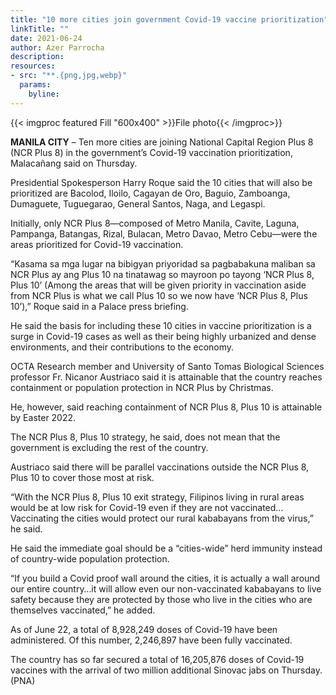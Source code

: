 ```yaml
---
title: "10 more cities join government Covid-19 vaccine prioritization"
linkTitle: ""
date: 2021-06-24
author: Azer Parrocha
description:
resources:
- src: "**.{png,jpg,webp}"
  params:
    byline: 
---
```

{{< imgproc featured Fill "600x400" >}}File photo{{< /imgproc>}}

**MANILA CITY** –  Ten more cities are joining National Capital Region Plus 8 (NCR Plus 8) in the government’s Covid-19 vaccination prioritization, Malacañang said on Thursday.

Presidential Spokesperson Harry Roque said the 10 cities that will also be prioritized are Bacolod, Iloilo, Cagayan de Oro, Baguio, Zamboanga, Dumaguete, Tuguegarao, General Santos, Naga, and Legaspi.

Initially, only NCR Plus 8—composed of Metro Manila, Cavite, Laguna, Pampanga, Batangas, Rizal, Bulacan, Metro Davao, Metro Cebu—were the areas prioritized for Covid-19 vaccination.

“Kasama sa mga lugar na bibigyan priyoridad sa pagbabakuna maliban sa NCR Plus ay ang Plus 10 na tinatawag so mayroon po tayong ‘NCR Plus 8, Plus 10’ (Among the areas that will be given priority in vaccination aside from NCR Plus is what we call Plus 10 so we now have ‘NCR Plus 8, Plus 10’),” Roque said in a Palace press briefing.

He said the basis for including these 10 cities in vaccine prioritization is a surge in Covid-19 cases as well as their being highly urbanized and dense environments, and their contributions to the economy.

OCTA Research member and University of Santo Tomas Biological Sciences professor Fr. Nicanor Austriaco said it is attainable that the country reaches containment or population protection in NCR Plus by Christmas.

He, however, said reaching containment of NCR Plus 8, Plus 10 is attainable by Easter 2022.

The NCR Plus 8, Plus 10 strategy, he said, does not mean that the government is excluding the rest of the country.

Austriaco said there will be parallel vaccinations outside the NCR Plus 8, Plus 10 to cover those most at risk.

“With the NCR Plus 8, Plus 10 exit strategy, Filipinos living in rural areas would be at low risk for Covid-19 even if they are not vaccinated…Vaccinating the cities would protect our rural kababayans from the virus,” he said.

He said the immediate goal should be a “cities-wide” herd immunity instead of country-wide population protection.

“If you build a Covid proof wall around the cities, it is actually a wall around our entire country…it will allow even our non-vaccinated kababayans to live safety because they are protected by those who live in the cities who are themselves vaccinated,” he added.

As of June 22, a total of 8,928,249 doses of Covid-19 have been administered. Of this number, 2,246,897 have been fully vaccinated.

The country has so far secured a total of 16,205,876 doses of Covid-19 vaccines with the arrival of two million additional Sinovac jabs on Thursday. (PNA)